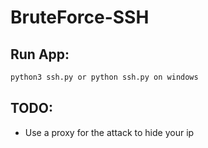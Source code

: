 # BruteForce-SSH

## Run App:
```sh 
python3 ssh.py or python ssh.py on windows 
```

## TODO:
* Use a proxy for the attack to hide your ip
